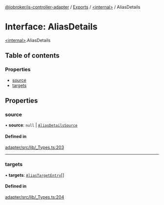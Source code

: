 [@iobroker/js-controller-adapter](../README.md) / [Exports](../modules.md) / [\<internal\>](../modules/internal_.md) / AliasDetails

# Interface: AliasDetails

[\<internal\>](../modules/internal_.md).AliasDetails

## Table of contents

### Properties

- [source](internal_.AliasDetails.md#source)
- [targets](internal_.AliasDetails.md#targets)

## Properties

### source

• **source**: ``null`` \| [`AliasDetailsSource`](internal_.AliasDetailsSource.md)

#### Defined in

[adapter/src/lib/_Types.ts:203](https://github.com/ioBroker/ioBroker.js-controller/blob/12b5c7f4/packages/adapter/src/lib/_Types.ts#L203)

___

### targets

• **targets**: [`AliasTargetEntry`](internal_.AliasTargetEntry.md)[]

#### Defined in

[adapter/src/lib/_Types.ts:204](https://github.com/ioBroker/ioBroker.js-controller/blob/12b5c7f4/packages/adapter/src/lib/_Types.ts#L204)
